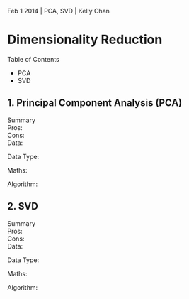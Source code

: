Feb 1 2014 | PCA, SVD | Kelly Chan
# Dimensionality Reduction

Table of Contents  
- PCA
- SVD

## 1. Principal Component Analysis (PCA)
Summary  
Pros:  
Cons:  
Data:  

Data Type:  

Maths:  

Algorithm:  


## 2. SVD

Summary  
Pros:  
Cons:  
Data:  

Data Type:  

Maths:  

Algorithm:  

